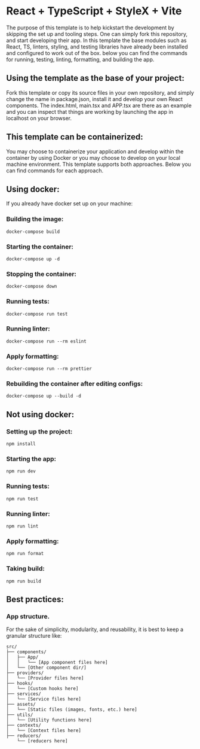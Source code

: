# React + TypeScript + StyleX + Vite

The purpose of this template is to help kickstart the development by skipping the set up and tooling steps. One can simply fork this repository, and start developing their app. In this template the base modules such as React, TS, linters, styling, and testing libraries have already been installed and configured to work out of the box. below you can find the commands for running, testing, linting, formatting, and building the app.

## Using the template as the base of your project:

Fork this template or copy its source files in your own repository, and simply change the name in package.json, install it and develop your own React components.
The index.html, main.tsx and APP.tsx are there as an example and you can inspect that things are working by launching the app in localhost on your browser.

## This template can be containerized:

You may choose to containerize your application and develop within the container by using Docker or you may choose to develop on your local machine environment. This template supports both approaches. Below you can find commands for each approach.

## Using docker:

If you already have docker set up on your machine:

### Building the image:

```
docker-compose build
```

### Starting the container:

```
docker-compose up -d
```

### Stopping the container:

```
docker-compose down
```

### Running tests:

```
docker-compose run test
```

### Running linter:

```
docker-compose run --rm eslint
```

### Apply formatting:

```
docker-compose run --rm prettier
```

### Rebuilding the container after editing configs:

```
docker-compose up --build -d
```

## Not using docker:

### Setting up the project:

```
npm install
```

### Starting the app:

```
npm run dev
```

### Running tests:

```
npm run test
```

### Running linter:

```
npm run lint
```

### Apply formatting:

```
npm run format
```

### Taking build:

```
npm run build
```

## Best practices:

### App structure.

For the sake of simplicity, modularity, and reusability, it is best to keep a granular structure like:

```
src/
├── components/
│   ├── App/
│   │   └── [App component files here]
│   └── [Other component dir/]
├── providers/
│   └── [Provider files here]
├── hooks/
│   └── [Custom hooks here]
├── services/
│   └── [Service files here]
├── assets/
│   └── [Static files (images, fonts, etc.) here]
├── utils/
│   └── [Utility functions here]
├── contexts/
│   └── [Context files here]
├── reducers/
    └── [reducers here]
```
